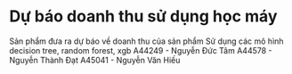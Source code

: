 # Dự báo doanh thu sử dụng học máy 
Sản phẩm đưa ra dự báo về doanh thu của sản phẩm
Sử dụng các mô hình decision tree, random forest, xgb
A44249 - Nguyễn Đức Tâm 
A44578 - Nguyễn Thành Đạt
A45041 - Nguyễn Văn Hiếu